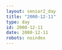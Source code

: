 ```yaml
---
layout: senior2_day
title: "2000-12-11"
type: day
id: 2000-12-11
date: 2000-12-11
robots: noindex
---
```


